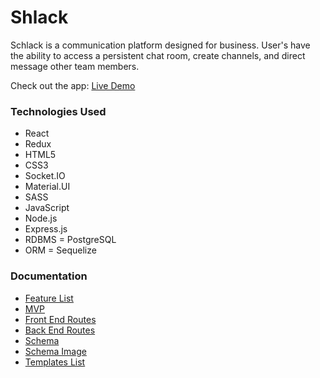 # Shlack

Schlack is a communication platform designed for business. User's have the ability to access a persistent chat room, create channels, and direct message other team members.

Check out the app: [Live Demo](https://)

### Technologies Used

* React
* Redux
* HTML5
* CSS3
* Socket.IO
* Material.UI
* SASS
* JavaScript
* Node.js
* Express.js
* RDBMS = PostgreSQL
* ORM = Sequelize

### Documentation

* [Feature List](/documentation/featureList.md)
* [MVP](/documentation/MVP.md)
* [Front End Routes](/documentation/frontEndRoutes.md)
* [Back End Routes](/documentation/backEndRoutes.md)
* [Schema](/documentation/schema.md)
* [Schema Image](/documentation/schema-diagram.png)
* [Templates List](/documentation/templatesList.md)
